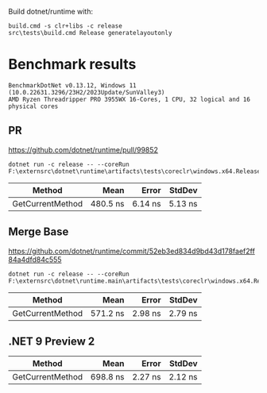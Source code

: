 

Build dotnet/runtime with:

```
build.cmd -s clr+libs -c release
src\tests\build.cmd Release generatelayoutonly
```

# Benchmark results

```
BenchmarkDotNet v0.13.12, Windows 11 (10.0.22631.3296/23H2/2023Update/SunValley3)
AMD Ryzen Threadripper PRO 3955WX 16-Cores, 1 CPU, 32 logical and 16 physical cores
```

## PR

https://github.com/dotnet/runtime/pull/99852

```
dotnet run -c release -- --coreRun F:\externsrc\dotnet\runtime\artifacts\tests\coreclr\windows.x64.Release\Tests\Core_Root\corerun.exe
```

| Method           | Mean     | Error   | StdDev  |
|----------------- |---------:|--------:|--------:|
| GetCurrentMethod | 480.5 ns | 6.14 ns | 5.13 ns |

## Merge Base

https://github.com/dotnet/runtime/commit/52eb3ed834d9bd43d178faef2ff84a4dfd84c555

```
dotnet run -c release -- --coreRun F:\externsrc\dotnet\runtime.main\artifacts\tests\coreclr\windows.x64.Release\Tests\Core_Root\corerun.exe
```

| Method           | Mean     | Error   | StdDev  |
|----------------- |---------:|--------:|--------:|
| GetCurrentMethod | 571.2 ns | 2.98 ns | 2.79 ns |

## .NET 9 Preview 2

| Method           | Mean     | Error   | StdDev  |
|----------------- |---------:|--------:|--------:|
| GetCurrentMethod | 698.8 ns | 2.27 ns | 2.12 ns |
